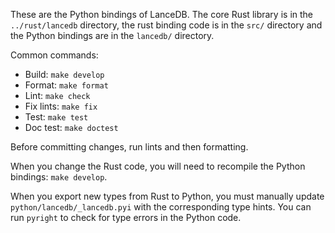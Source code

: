 These are the Python bindings of LanceDB.
The core Rust library is in the `../rust/lancedb` directory, the rust binding
code is in the `src/` directory and the Python bindings are in the `lancedb/` directory.

Common commands:

* Build: `make develop`
* Format: `make format`
* Lint: `make check`
* Fix lints: `make fix`
* Test: `make test`
* Doc test: `make doctest`

Before committing changes, run lints and then formatting.

When you change the Rust code, you will need to recompile the Python bindings: `make develop`.

When you export new types from Rust to Python, you must manually update `python/lancedb/_lancedb.pyi`
with the corresponding type hints. You can run `pyright` to check for type errors in the Python code.
